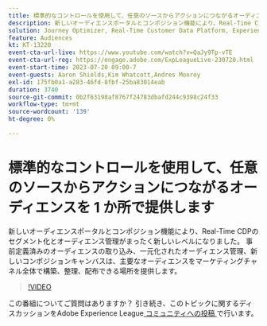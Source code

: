 ```yaml
---
title: 標準的なコントロールを使用して、任意のソースからアクションにつながるオーディエンスを 1 か所で​提供します
description: 新しいオーディエンスポータルとコンポジション機能により、Real-Time CDPのセグメント化とオーディエンス管理がまったく新しいレベルになりました。 事前定義済みのオーディエンスの取り込み、一元化されたオーディエンス管理、新しいコンポジションキャンバスは、主要なオーディエンスをマーケティングチャネル全体で構築、整理、配布できる場所を提供します。
solution: Journey Optimizer, Real-Time Customer Data Platform, Experience Platform
feature: Audiences
kt: KT-13220
event-cta-url-live: https://www.youtube.com/watch?v=QaJy9Tp-vTE
event-cta-url-reg: https://engage.adobe.com/ExpLeagueLive-230720.html
event-start-time: 2023-07-20 09:00-7
event-guests: Aaron Shields,Kim Whatcott,Andres Monroy
exl-id: 175fb0a1-a283-46fd-8fbf-25ba83014eab
duration: 3740
source-git-commit: 0b2f63198af8767f24783dbafd244c9398c24f33
workflow-type: tm+mt
source-wordcount: '139'
ht-degree: 0%

---
```


# 標準的なコントロールを使用して、任意のソースからアクションにつながるオーディエンスを 1 か所で&#x200B;提供します

新しいオーディエンスポータルとコンポジション機能により、Real-Time CDPのセグメント化とオーディエンス管理がまったく新しいレベルになりました。 事前定義済みのオーディエンスの取り込み、一元化されたオーディエンス管理、新しいコンポジションキャンバスは、主要なオーディエンスをマーケティングチャネル全体で構築、整理、配布できる場所を提供します。

>[!VIDEO](https://video.tv.adobe.com/v/3421425/?quality=12&learn=on)

この番組についてご質問はありますか？ 引き続き、このトピックに関するディスカッションをAdobe Experience League[ コミュニティへの投稿 ](https://experienceleaguecommunities.adobe.com/t5/adobe-experience-platform/experience-league-live-post-session-discussion-actionable/m-p/607073#M366) で行います。

